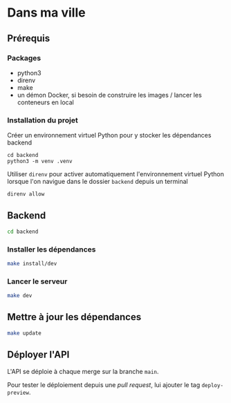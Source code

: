 # Dans ma ville

## Prérequis

### Packages

- python3
- direnv
- make
- un démon Docker, si besoin de construire les images / lancer les conteneurs en local

### Installation du projet

Créer un environnement virtuel Python pour y stocker les dépendances backend

```shell
cd backend
python3 -m venv .venv
```

Utiliser `direnv` pour activer automatiquement l'environnement virtuel Python lorsque l'on navigue dans le
dossier `backend` depuis un terminal

```bash
direnv allow
```

## Backend

```bash
cd backend
```

### Installer les dépendances

```bash
make install/dev
```

### Lancer le serveur

```bash
make dev
```

## Mettre à jour les dépendances

```bash
make update
```

## Déployer l'API

L'API se déploie à chaque merge sur la branche `main`.

Pour tester le déploiement depuis une *pull request*, lui ajouter le tag `deploy-preview`.

